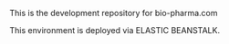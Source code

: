 This is the development repository for bio-pharma.com

This environment is deployed via ELASTIC BEANSTALK.
